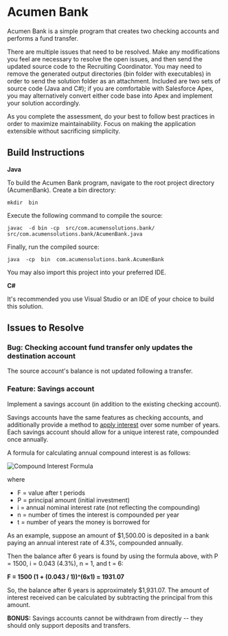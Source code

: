 
# Acumen Bank

Acumen Bank is a simple program that creates two checking accounts and performs a fund transfer.

There are multiple issues that need to be resolved. Make any modifications you feel are necessary to resolve the open issues, and then send the updated source code to the Recruiting Coordinator. You may need to remove the generated output directories (bin folder with executables) in order to send the solution folder as an attachment. Included are two sets of source code (Java and C#); if you are comfortable with Salesforce Apex, you may alternatively convert either code base into Apex  and  implement your solution accordingly.

As you complete the assessment, do your best to follow best practices in order to maximize maintainability. Focus on making the application extensible without sacrificing simplicity.

## Build Instructions

**Java**

To build the Acumen Bank program, navigate to the root project directory (AcumenBank). Create a bin  directory:

```mkdir  bin```

Execute the following command to compile the source:

```javac  -d bin -cp  src/com.acumensolutions.bank/  src/com.acumensolutions.bank/AcumenBank.java```

Finally, run the compiled source:

```java  -cp  bin  com.acumensolutions.bank.AcumenBank```

You may also import this project into your preferred IDE.

**C#**

It's recommended you use Visual Studio or an IDE of your choice to build this solution.

## Issues to Resolve

### Bug: Checking account fund transfer only updates the destination account

The source account's balance is not updated following a transfer.

### Feature: Savings account

Implement a savings account (in addition to the existing checking account).

Savings accounts have the same features as checking accounts, and additionally provide a method to  [apply interest](http://en.wikipedia.org/wiki/Compound_interest#Compound_Interest)  over some number of years. Each savings account should allow for a unique interest rate, compounded once annually.

A formula for calculating annual compound interest is as follows:

![Compound Interest Formula](https://upload.wikimedia.org/math/b/9/d/b9d5f0ea3f288009def7e339cea3e5b3.png)

where

-   F = value after t periods
-   P = principal amount (initial investment)
-   i = annual nominal interest rate (not reflecting the compounding)
-   n = number of times the interest is compounded per year
-   t = number of years the money is borrowed for

As an example, suppose an amount of $1,500.00 is deposited in a bank paying an annual interest rate of 4.3%, compounded annually.

Then the balance after 6 years is found by using the formula above, with P = 1500, i = 0.043 (4.3%), n =  1,  and t = 6:

**F = 1500 (1 + (0.043 / 1))^(6x1) = 1931.07**

So, the balance after 6 years is approximately $1,931.07. The amount of interest received can be calculated by subtracting the principal from this amount.

**BONUS:** Savings accounts cannot be withdrawn from directly -- they should only support deposits and transfers.